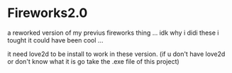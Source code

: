# Fireworks2.0
 a reworked version of my previus fireworks thing ... idk why i didi these i tought it could have been cool ...

it need love2d to be install to work in these version.
(if u don't have love2d or don't know what it is go take the .exe file of this project)